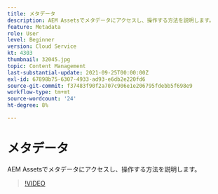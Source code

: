 ```yaml
---
title: メタデータ
description: AEM Assetsでメタデータにアクセスし、操作する方法を説明します。
feature: Metadata
role: User
level: Beginner
version: Cloud Service
kt: 4303
thumbnail: 32045.jpg
topic: Content Management
last-substantial-update: 2021-09-25T00:00:00Z
exl-id: 67898b75-6307-4933-ad93-e6db2e220fd6
source-git-commit: f37483f90f2a707c906e1e206795fdebb5f698e9
workflow-type: tm+mt
source-wordcount: '24'
ht-degree: 8%

---
```


# メタデータ

AEM Assetsでメタデータにアクセスし、操作する方法を説明します。

>[!VIDEO](https://video.tv.adobe.com/v/32045/?quality=12&learn=on&hidetitle=true)

